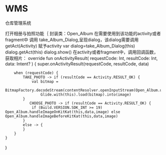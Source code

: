 # WMS
仓库管理系统

打开相册与拍照功能｛
  封装类：Open_Album
  在需要使用到该功能的activity或者fragment中 调用 take_Album_Dialog,呈现dialog，该dialog需要调用 getAct(Activity) 赋予activity
    var dialog=take_Album_Dialog(this)
             dialog.getAct(this)
            dialog.show()
  在activity或者fragment中，调用回调函数，获取相片：
    override fun onActivityResult(
        requestCode: Int,
        resultCode: Int,
        data: Intent?
    ) {
        super.onActivityResult(requestCode, resultCode, data)
        
        when (requestCode) {
            TAKE_PHOTO -> if (resultCode == Activity.RESULT_OK) {
                val bitmap =
                    BitmapFactory.decodeStream(contentResolver.openInputStream(Open_Album.uri))
                    Glide.with(this).load(bitmap).into(image)
            }
               CHOOSE_PHOTO -> if (resultCode == Activity.RESULT_OK) {
                if (Build.VERSION.SDK_INT >= 19) Open_Album.handleImageOnKitKat(this,data,image) else Open_Album.handleImageBeforeKitKat(this,data,image)
            }
            else -> {
            }
        }
    }
    
｝
